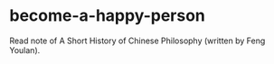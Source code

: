 # become-a-happy-person
Read note of A Short History of Chinese Philosophy (written by Feng Youlan).
